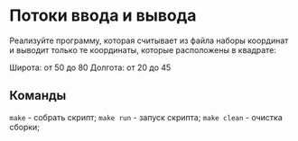 # Потоки ввода и вывода

Реализуйте программу, которая считывает из файла наборы координат и выводит только те координаты, которые расположены в квадрате:

Широта: от 50 до 80
Долгота: от 20 до 45

## Команды

`make` - собрать скрипт;
`make run` - запуск скрипта;
`make clean` - очистка сборки;
